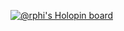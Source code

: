 [![@rphi's Holopin board](https://holopin.io/api/user/board?user=anliben)](https://holopin.io/@anliben)
